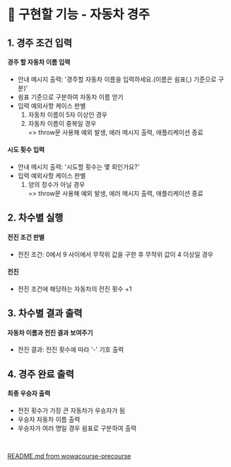 # 🚗 구현할 기능 - 자동차 경주
## 1. 경주 조건 입력
#### 경주 할 자동차 이름 입력
- 안내 메시지 출력: '경주할 자동차 이름을 입력하세요.(이름은 쉼표(,) 기준으로 구분)' 
- 쉼표 기준으로 구분하여 자동차 이름 얻기
- 입력 예외사항 케이스 판별
  1. 자동차 이름이 5자 이상인 경우
  2. 자동차 이름이 중복일 경우<br/>
=> throw문 사용해 예외 발생, 에러 메시지 출력, 애플리케이션 종료
#### 시도 횟수 입력
- 안내 메시지 출력: '시도할 횟수는 몇 회인가요?'
- 입력 예외사항 케이스 판별
  1. 양의 정수가 아닐 경우<br/>
  => throw문 사용해 예외 발생, 에러 메시지 출력, 애플리케이션 종료
## 2. 차수별 실행
#### 전진 조건 판별
- 전진 조건: 0에서 9 사이에서 무작위 값을 구한 후 무작위 값이 4 이상일 경우
#### 전진
- 전진 조건에 해당하는 자동차의 전진 횟수 +1
## 3. 차수별 결과 출력
#### 자동차 이름과 전진 결과 보여주기
- 전진 결과: 전진 횟수에 따라 '-' 기호 출력
## 4. 경주 완료 출력
#### 최종 우승자 출력
- 전진 횟수가 가장 큰 자동차가 우승자가 됨
- 우승자 자동차 이름 출력
- 우승자가 여러 명일 경우 쉼표로 구분하여 출력

<br/>

[README.md from wowacourse-precourse](https://github.com/woowacourse-precourse/javascript-racingcar-6#readme)